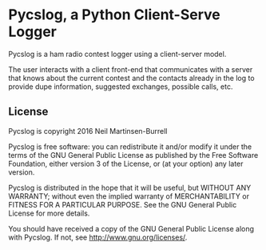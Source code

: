 # Pycslog, a Python Client-Serve Logger

Pycslog is a ham radio contest logger using a client-server model.

The user interacts with a client front-end that communicates with
a server that knows about the current contest and the contacts
already in the log to provide dupe information, suggested exchanges,
possible calls, etc.

## License

Pycslog is copyright 2016 Neil Martinsen-Burrell

Pycslog is free software: you can redistribute it and/or modify
it under the terms of the GNU General Public License as published by
the Free Software Foundation, either version 3 of the License, or
(at your option) any later version.

Pycslog is distributed in the hope that it will be useful,
but WITHOUT ANY WARRANTY; without even the implied warranty of
MERCHANTABILITY or FITNESS FOR A PARTICULAR PURPOSE.  See the
GNU General Public License for more details.

You should have received a copy of the GNU General Public License
along with Pycslog.  If not, see <http://www.gnu.org/licenses/>.

